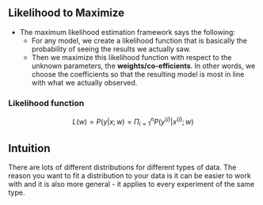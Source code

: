 ## Likelihood to Maximize
- The maximum likelihood estimation framework says the following:
	- For any model, we create a likelihood function that is basically the probability of seeing the results we actually saw.
	- Then we maximize this likelihood function with respect to the unknown parameters, the **weights/co-efficients**. In other words, we choose the coefficients so that the resulting model is most in line with what we actually observed.
### Likelihood function

$$
L(w)= P(y|x;w)= \Pi_{i=1}^{n} P(y^{(i)}|x^{(i)};w)
$$
## Intuition

There are lots of different distributions for different types of data. The reason you want to fit a distribution to your data is it can be easier to work with and it is also more general - it applies to every experiment of the same type.


